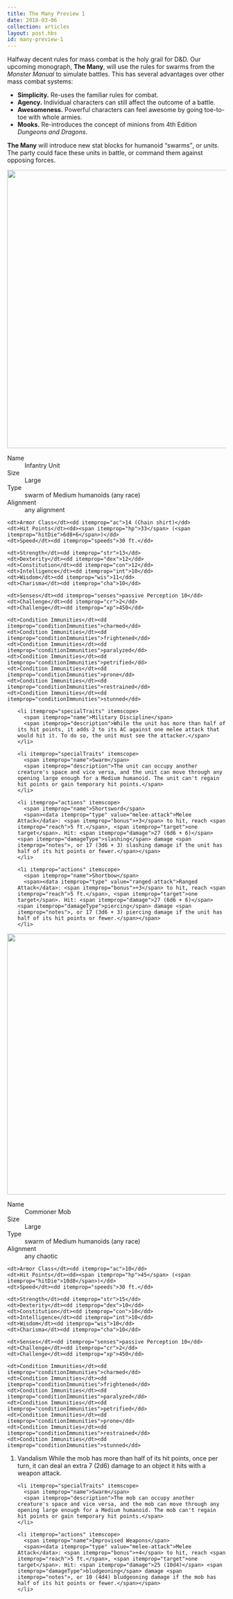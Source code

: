 ```yaml
---
title: The Many Preview 1
date: 2018-03-06
collection: articles
layout: post.hbs
id: many-preview-1
---
```

<p>Halfway decent rules for mass combat is the holy grail for D&amp;D. Our upcoming monograph, <strong>The Many</strong>, will use the rules for swarms from the <em>Monster Manual</em> to simulate battles. This has several advantages over other mass combat systems:</p>

<ul>
  <li><strong>Simplicity.</strong> Re-uses the familiar rules for combat.</li>
  <li><strong>Agency.</strong> Individual characters can still affect the outcome of a battle.</li>
  <li><strong>Awesomeness.</strong> Powerful characters can feel awesome by going toe-to-toe with whole armies.</li>
  <li><strong>Mooks.</strong> Re-introduces the concept of minions from 4th Edition <em>Dungeons and Dragons</em>.</li>
</ul>

<p><strong>The Many</strong> will introduce new stat blocks for humanoid <q>swarms</q>, or <em>units</em>. The party could face these units in battle, or command them against opposing forces.</p>


<div class="stat-block">
  <img src="images/infantry.png" class="background" style="height: 640px; width: auto">

  <vellum-stat-block id="infantry-unit" itemscope itemtype="http://rgladwell.github.io/vellum-schemas/monster.html">

  <dl>
    <dt>Name</dt><dd itemprop="name">Infantry Unit</dd>
    <dt>Size</dt><dd itemprop="size">Large</dd>
    <dt>Type</dt><dd itemprop="type">swarm of Medium humanoids (any race)</dd>
    <dt>Alignment</dt><dd itemprop="alignment">any alignment</dd>

    <dt>Armor Class</dt><dd itemprop="ac">14 (Chain shirt)</dd>
    <dt>Hit Points</dt><dd><span itemprop="hp">33</span> (<span itemprop="hitDie">6d8+6</span>)</dd>
    <dt>Speed</dt><dd itemprop="speeds">30 ft.</dd>

    <dt>Strength</dt><dd itemprop="str">13</dd>
    <dt>Dexterity</dt><dd itemprop="dex">12</dd>
    <dt>Constitution</dt><dd itemprop="con">12</dd>
    <dt>Intelligence</dt><dd itemprop="int">10</dd>
    <dt>Wisdom</dt><dd itemprop="wis">11</dd>
    <dt>Charisma</dt><dd itemprop="cha">10</dd>

    <dt>Senses</dt><dd itemprop="senses">passive Perception 10</dd>
    <dt>Challenge</dt><dd itemprop="cr">2</dd>
    <dt>Challenge</dt><dd itemprop="xp">450</dd>

    <dt>Condition Immunities</dt><dd itemprop="conditionImmunities">charmed</dd>
    <dt>Condition Immunities</dt><dd itemprop="conditionImmunities">frightened</dd>
    <dt>Condition Immunities</dt><dd itemprop="conditionImmunities">paralyzed</dd>
    <dt>Condition Immunities</dt><dd itemprop="conditionImmunities">petrified</dd>
    <dt>Condition Immunities</dt><dd itemprop="conditionImmunities">prone</dd>
    <dt>Condition Immunities</dt><dd itemprop="conditionImmunities">restrained</dd>
    <dt>Condition Immunities</dt><dd itemprop="conditionImmunities">stunned</dd>
  </dl>

  <ol>

    <li itemprop="specialTraits" itemscope>
      <span itemprop="name">Military Discipline</span>
      <span itemprop="description">While the unit has more than half of its hit points, it adds 2 to its AC against one melee attack that would hit it. To do so, the unit must see the attacker.</span>
    </li>

    <li itemprop="specialTraits" itemscope>
      <span itemprop="name">Swarm</span>
      <span itemprop="description">The unit can occupy another creature's space and vice versa, and the unit can move through any opening large enough for a Medium humanoid. The unit can't regain hit points or gain temporary hit points.</span>
    </li>

    <li itemprop="actions" itemscope>
      <span itemprop="name">Shortsword</span>
      <span><data itemprop="type" value="melee-attack">Melee Attack</data>: <span itemprop="bonus">+3</span> to hit, reach <span itemprop="reach">5 ft.</span>, <span itemprop="target">one target</span>. Hit: <span itemprop="damage">27 (6d6 + 6)</span> <span itemprop="damageType">slashing</span> damage <span itemprop="notes">, or 17 (3d6 + 3) slashing damage if the unit has half of its hit points or fewer.</span></span>
    </li>

    <li itemprop="actions" itemscope>
      <span itemprop="name">Shortbow</span>
      <span><data itemprop="type" value="ranged-attack">Ranged Attack</data>: <span itemprop="bonus">+3</span> to hit, reach <span itemprop="reach">5 ft.</span>, <span itemprop="target">one target</span>. Hit: <span itemprop="damage">27 (6d6 + 6)</span> <span itemprop="damageType">piercing</span> damage <span itemprop="notes">, or 17 (3d6 + 3) piercing damage if the unit has half of its hit points or fewer.</span></span>
    </li>
  </ol>

  </vellum-stat-block>
</div>


<div class="stat-block-left">
  <img src="images/grim-folk.jpg" class="background" style="height: 600px; width: auto">
  <vellum-stat-block id="commoner-mob" itemscope itemtype="http://rgladwell.github.io/vellum-schemas/monster.html">

  <dl>
    <dt>Name</dt><dd itemprop="name">Commoner Mob</dd>
    <dt>Size</dt><dd itemprop="size">Large</dd>
    <dt>Type</dt><dd itemprop="type">swarm of Medium humanoids (any race)</dd>
    <dt>Alignment</dt><dd itemprop="alignment">any chaotic</dd>

    <dt>Armor Class</dt><dd itemprop="ac">10</dd>
    <dt>Hit Points</dt><dd><span itemprop="hp">45</span> (<span itemprop="hitDie">10d8</span>)</dd>
    <dt>Speed</dt><dd itemprop="speeds">30 ft.</dd>

    <dt>Strength</dt><dd itemprop="str">15</dd>
    <dt>Dexterity</dt><dd itemprop="dex">10</dd>
    <dt>Constitution</dt><dd itemprop="con">10</dd>
    <dt>Intelligence</dt><dd itemprop="int">10</dd>
    <dt>Wisdom</dt><dd itemprop="wis">10</dd>
    <dt>Charisma</dt><dd itemprop="cha">10</dd>

    <dt>Senses</dt><dd itemprop="senses">passive Perception 10</dd>
    <dt>Challenge</dt><dd itemprop="cr">2</dd>
    <dt>Challenge</dt><dd itemprop="xp">450</dd>

    <dt>Condition Immunities</dt><dd itemprop="conditionImmunities">charmed</dd>
    <dt>Condition Immunities</dt><dd itemprop="conditionImmunities">frightened</dd>
    <dt>Condition Immunities</dt><dd itemprop="conditionImmunities">paralyzed</dd>
    <dt>Condition Immunities</dt><dd itemprop="conditionImmunities">petrified</dd>
    <dt>Condition Immunities</dt><dd itemprop="conditionImmunities">prone</dd>
    <dt>Condition Immunities</dt><dd itemprop="conditionImmunities">restrained</dd>
    <dt>Condition Immunities</dt><dd itemprop="conditionImmunities">stunned</dd>
  </dl>

  <ol>
    <li itemprop="specialTraits" itemscope>
      <span itemprop="name">Vandalism</span>
      <span itemprop="description">While the mob has more than half of its hit points, once per turn, it can deal an extra 7 (2d6) damage to an object it hits with a weapon attack.</span>
    </li>

    <li itemprop="specialTraits" itemscope>
      <span itemprop="name">Swarm</span>
      <span itemprop="description">The mob can occupy another creature's space and vice versa, and the mob can move through any opening large enough for a Medium humanoid. The mob can't regain hit points or gain temporary hit points.</span>
    </li>

    <li itemprop="actions" itemscope>
      <span itemprop="name">Improvised Weapons</span>
      <span><data itemprop="type" value="melee-attack">Melee Attack</data>: <span itemprop="bonus">+4</span> to hit, reach <span itemprop="reach">5 ft.</span>, <span itemprop="target">one target</span>. Hit: <span itemprop="damage">25 (10d4)</span> <span itemprop="damageType">bludgeoning</span> damage <span itemprop="notes">, or 10 (4d4) bludgeoning damage if the mob has half of its hit points or fewer.</span></span>
    </li>
  </ol>

  </vellum-stat-block>
</div>